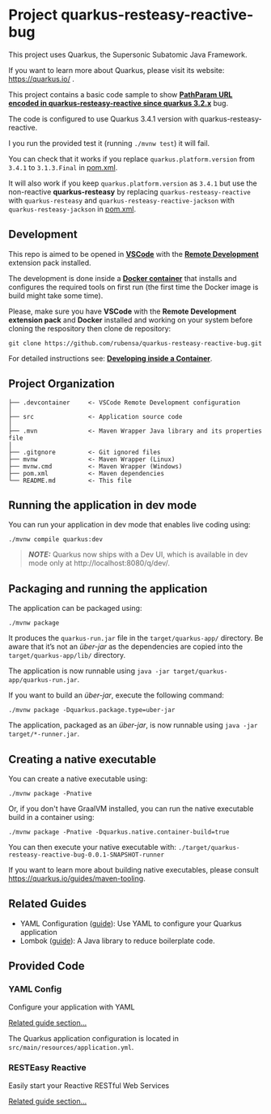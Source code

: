 # Project quarkus-resteasy-reactive-bug

This project uses Quarkus, the Supersonic Subatomic Java Framework.

If you want to learn more about Quarkus, please visit its website: https://quarkus.io/ .

This project contains a basic code sample to show **[PathParam URL encoded in quarkus-resteasy-reactive since quarkus 3.2.x](https://github.com/quarkusio/quarkus/issues/35960)** bug.

The code is configured to use Quarkus 3.4.1 version with quarkus-resteasy-reactive.

I you run the provided test it (running `./mvnw test`) it will fail.

You can check that it works if you replace `quarkus.platform.version` from `3.4.1` to `3.1.3.Final` in [pom.xml](pom.xml).

It will also work if you keep `quarkus.platform.version` as `3.4.1` but use the non-reactive **quarkus-resteasy** by replacing `quarkus-resteasy-reactive` with `quarkus-resteasy` and `quarkus-resteasy-reactive-jackson` with `quarkus-resteasy-jackson` in [pom.xml](pom.xml).

## Development

This repo is aimed to be opened in **[VSCode](https://code.visualstudio.com/)** with the **[Remote Development](https://code.visualstudio.com/docs/remote/remote-overview)** extension pack installed.

The development is done inside a **[Docker container](https://docker.com/)** that installs and configures the required tools on first run (the first time the Docker image is build might take some time).

Please, make sure you have **VSCode** with the **Remote Development extension pack** and **Docker** installed and working on your system before cloning the respository then clone de repository:

`git clone https://github.com/rubensa/quarkus-resteasy-reactive-bug.git`

For detailed instructions see: **[Developing inside a Container](https://code.visualstudio.com/docs/remote/containers)**.

## Project Organization

    ├── .devcontainer     <- VSCode Remote Development configuration
    │
    ├── src               <- Application source code
    │
    ├── .mvn              <- Maven Wrapper Java library and its properties file
    │
    ├── .gitgnore         <- Git ignored files
    ├── mvnw              <- Maven Wrapper (Linux)
    ├── mvnw.cmd          <- Maven Wrapper (Windows)
    ├── pom.xml           <- Maven dependencies
    └── README.md         <- This file

## Running the application in dev mode

You can run your application in dev mode that enables live coding using:
```shell script
./mvnw compile quarkus:dev
```

> **_NOTE:_**  Quarkus now ships with a Dev UI, which is available in dev mode only at http://localhost:8080/q/dev/.

## Packaging and running the application

The application can be packaged using:
```shell script
./mvnw package
```
It produces the `quarkus-run.jar` file in the `target/quarkus-app/` directory.
Be aware that it’s not an _über-jar_ as the dependencies are copied into the `target/quarkus-app/lib/` directory.

The application is now runnable using `java -jar target/quarkus-app/quarkus-run.jar`.

If you want to build an _über-jar_, execute the following command:
```shell script
./mvnw package -Dquarkus.package.type=uber-jar
```

The application, packaged as an _über-jar_, is now runnable using `java -jar target/*-runner.jar`.

## Creating a native executable

You can create a native executable using: 
```shell script
./mvnw package -Pnative
```

Or, if you don't have GraalVM installed, you can run the native executable build in a container using: 
```shell script
./mvnw package -Pnative -Dquarkus.native.container-build=true
```

You can then execute your native executable with: `./target/quarkus-resteasy-reactive-bug-0.0.1-SNAPSHOT-runner`

If you want to learn more about building native executables, please consult https://quarkus.io/guides/maven-tooling.

## Related Guides

- YAML Configuration ([guide](https://quarkus.io/guides/config#yaml)): Use YAML to configure your Quarkus application
- Lombok ([guide](https://projectlombok.org/features/all)): A Java library to reduce boilerplate code.

## Provided Code

### YAML Config

Configure your application with YAML

[Related guide section...](https://quarkus.io/guides/config-reference#configuration-examples)

The Quarkus application configuration is located in `src/main/resources/application.yml`.

### RESTEasy Reactive

Easily start your Reactive RESTful Web Services

[Related guide section...](https://quarkus.io/guides/getting-started-reactive#reactive-jax-rs-resources)
